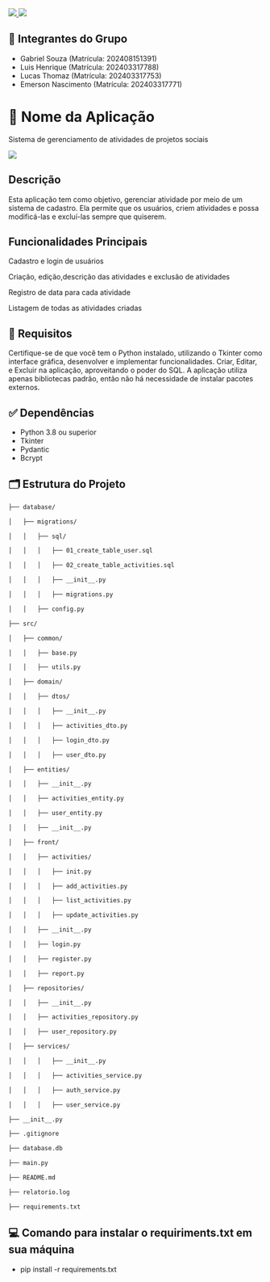 <a href= 'https://www.python.org/'>
    <img src='https://skillicons.dev/icons?i=python'/>
    <img src='https://cdn.discordapp.com/attachments/1273399725479039101/1377437755931361340/images.png?ex=684036a0&is=683ee520&hm=1c1571ddd3d9c31f921f0f0fb23444a6e41e64f5b8a9e1ed9694f7d434446bc7&'/>
  
    
</a>

## 🔹 Integrantes do Grupo

- Gabriel Souza (Matrícula: 202408151391)
- Luis Henrique (Matrícula: 202403317788)
- Lucas Thomaz (Matrícula: 202403317753)
- Emerson Nascimento (Matrícula: 202403317771)

# 🔹 Nome da Aplicação
Sistema de gerenciamento de atividades de projetos sociais

  <img src='https://cdn.discordapp.com/attachments/1273399725479039101/1377443880231764028/BCO.png?ex=68403c54&is=683eead4&hm=0212fb17c84a1072526576aedd2a91859b8ad9767af8c03bdf30d53c71dcf1ba&'/>
  

## Descrição

Esta aplicação tem como objetivo, gerenciar atividade por meio de um sistema de cadastro. Ela permite que os usuários, criem atividades e possa modificá-las e excluí-las sempre que quiserem. 

## Funcionalidades Principais

Cadastro e login de usuários

Criação, edição,descrição das atividades e exclusão de atividades

Registro de data para cada atividade

Listagem de todas as atividades criadas

## 🧰 Requisitos

Certifique-se de que você tem o Python instalado, utilizando o Tkinter como interface gráfica, desenvolver e implementar funcionalidades. Criar, Editar, e Excluir na aplicação, aproveitando o poder do SQL. A aplicação utiliza apenas bibliotecas padrão, então não há necessidade de instalar pacotes externos.


## ✅ Dependências

- Python 3.8 ou superior
- Tkinter
- Pydantic
- Bcrypt

## 🗂️ Estrutura do Projeto
```sh
├── database/

│   ├── migrations/

│   │   ├── sql/

│   │   │   ├── 01_create_table_user.sql

│   │   │   ├── 02_create_table_activities.sql

│   │   │   ├── __init__.py

│   │   │   ├── migrations.py

│   │   ├── config.py

├── src/

│   ├── common/

│   │   ├── base.py

│   │   ├── utils.py  

│   ├── domain/

│   │   ├── dtos/

│   │   │   ├── __init__.py

│   │   │   ├── activities_dto.py

│   │   │   ├── login_dto.py

│   │   │   ├── user_dto.py

│   ├── entities/

│   │   ├── __init__.py

│   │   ├── activities_entity.py

│   │   ├── user_entity.py

│   │   ├── __init__.py

│   ├── front/

│   │   ├── activities/

│   │   │   ├── init.py

│   │   │   ├── add_activities.py

│   │   │   ├── list_activities.py

│   │   │   ├── update_activities.py

│   │   ├── __init__.py

│   │   ├── login.py

│   │   ├── register.py

│   │   ├── report.py

│   ├── repositories/

│   │   ├── __init__.py

│   │   ├── activities_repository.py

│   │   ├── user_repository.py

│   ├── services/

│   │   │   ├── __init__.py

│   │   │   ├── activities_service.py

│   │   │   ├── auth_service.py

│   │   │   ├── user_service.py

├── __init__.py

├── .gitignore

├── database.db

├── main.py

├── README.md

├── relatorio.log

├── requirements.txt
```


##  💻 Comando para instalar o requiriments.txt em sua máquina

- pip install -r requirements.txt



  






